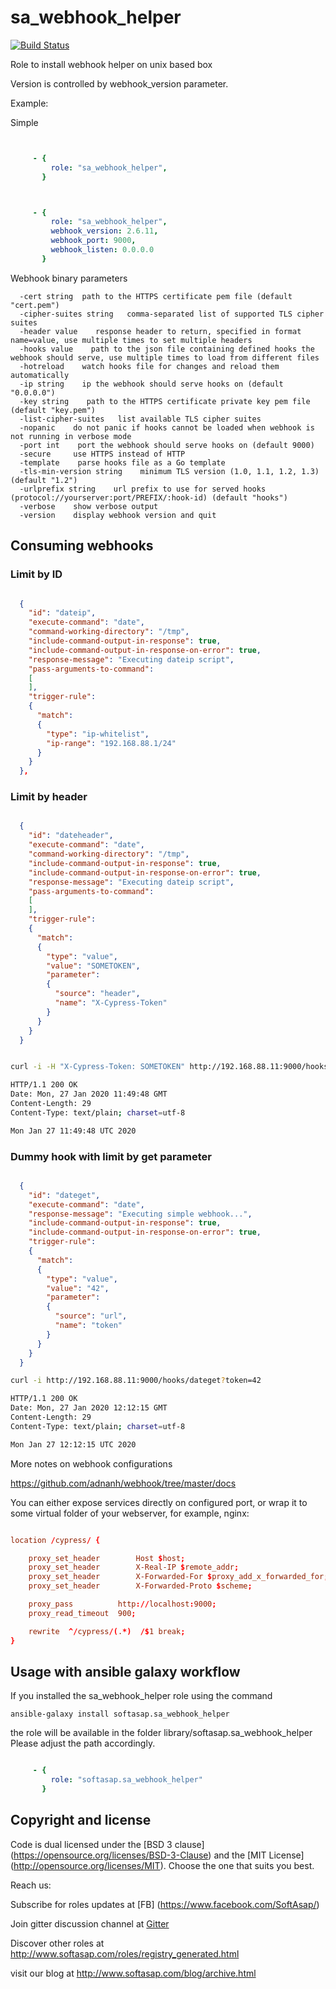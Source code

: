 sa_webhook_helper
=================

[![Build Status](https://travis-ci.com/softasap/sa_webhook_helper.svg?branch=master)](https://travis-ci.com/softasap/sa_webhook_helper)


Role to install webhook helper on unix based box

Version is controlled by  webhook_version parameter.


Example:

Simple

```YAML


     - {
         role: "sa_webhook_helper",
       }

```

```YAML


     - {
         role: "sa_webhook_helper",
         webhook_version: 2.6.11,
         webhook_port: 9000,
         webhook_listen: 0.0.0.0
       }

```





Webhook binary parameters

```
  -cert string	path to the HTTPS certificate pem file (default "cert.pem")
  -cipher-suites string   comma-separated list of supported TLS cipher suites
  -header value    response header to return, specified in format name=value, use multiple times to set multiple headers
  -hooks value    path to the json file containing defined hooks the webhook should serve, use multiple times to load from different files
  -hotreload    watch hooks file for changes and reload them automatically
  -ip string    ip the webhook should serve hooks on (default "0.0.0.0")
  -key string    path to the HTTPS certificate private key pem file (default "key.pem")
  -list-cipher-suites   list available TLS cipher suites
  -nopanic    do not panic if hooks cannot be loaded when webhook is not running in verbose mode
  -port int    port the webhook should serve hooks on (default 9000)
  -secure     use HTTPS instead of HTTP
  -template    parse hooks file as a Go template
  -tls-min-version string    minimum TLS version (1.0, 1.1, 1.2, 1.3) (default "1.2")
  -urlprefix string    url prefix to use for served hooks (protocol://yourserver:port/PREFIX/:hook-id) (default "hooks")
  -verbose    show verbose output
  -version    display webhook version and quit
```


Consuming webhooks
------------------

### Limit by ID

```json

  {
    "id": "dateip",
    "execute-command": "date",
    "command-working-directory": "/tmp",
    "include-command-output-in-response": true,
    "include-command-output-in-response-on-error": true,
    "response-message": "Executing dateip script",
    "pass-arguments-to-command":
    [
    ],
    "trigger-rule":
    {
      "match":
      {
        "type": "ip-whitelist",
        "ip-range": "192.168.88.1/24"
      }
    }
  },
```


### Limit by header

```json

  {
    "id": "dateheader",
    "execute-command": "date",
    "command-working-directory": "/tmp",
    "include-command-output-in-response": true,
    "include-command-output-in-response-on-error": true,
    "response-message": "Executing dateip script",
    "pass-arguments-to-command":
    [
    ],
    "trigger-rule":
    {
      "match":
      {
        "type": "value",
        "value": "SOMETOKEN",
        "parameter":
        {
          "source": "header",
          "name": "X-Cypress-Token"
        }
      }
    }
  }

```

```sh

curl -i -H "X-Cypress-Token: SOMETOKEN" http://192.168.88.11:9000/hooks/dateheader

HTTP/1.1 200 OK
Date: Mon, 27 Jan 2020 11:49:48 GMT
Content-Length: 29
Content-Type: text/plain; charset=utf-8

Mon Jan 27 11:49:48 UTC 2020
```

### Dummy hook with limit by get parameter

```json

  {
    "id": "dateget",
    "execute-command": "date",
    "response-message": "Executing simple webhook...",
    "include-command-output-in-response": true,
    "include-command-output-in-response-on-error": true,
    "trigger-rule":
    {
      "match":
      {
        "type": "value",
        "value": "42",
        "parameter":
        {
          "source": "url",
          "name": "token"
        }
      }
    }
  }

```

```sh
curl -i http://192.168.88.11:9000/hooks/dateget?token=42

HTTP/1.1 200 OK
Date: Mon, 27 Jan 2020 12:12:15 GMT
Content-Length: 29
Content-Type: text/plain; charset=utf-8

Mon Jan 27 12:12:15 UTC 2020

```

More notes on webhook configurations

https://github.com/adnanh/webhook/tree/master/docs


You can either expose services directly on configured port,
or wrap it to some virtual folder of your webserver, for example, nginx:

```conf

location /cypress/ {

    proxy_set_header        Host $host;
    proxy_set_header        X-Real-IP $remote_addr;
    proxy_set_header        X-Forwarded-For $proxy_add_x_forwarded_for;
    proxy_set_header        X-Forwarded-Proto $scheme;

    proxy_pass          http://localhost:9000;
    proxy_read_timeout  900;

    rewrite  ^/cypress/(.*)  /$1 break;
}
```


Usage with ansible galaxy workflow
----------------------------------

If you installed the sa_webhook_helper role using the command

`
   ansible-galaxy install softasap.sa_webhook_helper
`

the role will be available in the folder library/softasap.sa_webhook_helper
Please adjust the path accordingly.

```YAML

     - {
         role: "softasap.sa_webhook_helper"
       }

```



Copyright and license
---------------------

Code is dual licensed under the [BSD 3 clause] (https://opensource.org/licenses/BSD-3-Clause) and the [MIT License] (http://opensource.org/licenses/MIT). Choose the one that suits you best.

Reach us:

Subscribe for roles updates at [FB] (https://www.facebook.com/SoftAsap/)

Join gitter discussion channel at [Gitter](https://gitter.im/softasap)

Discover other roles at  http://www.softasap.com/roles/registry_generated.html

visit our blog at http://www.softasap.com/blog/archive.html

